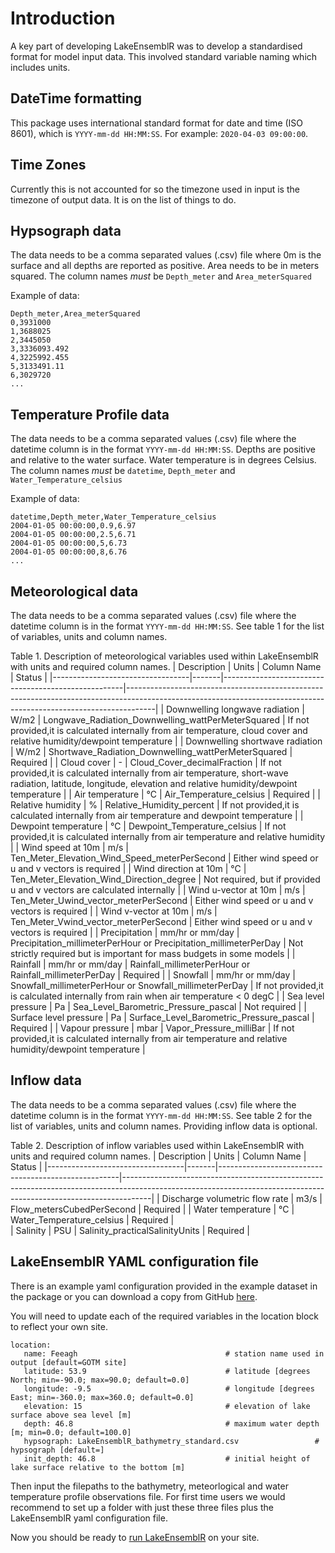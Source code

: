 # Introduction
A key part of developing LakeEnsemblR was to develop a standardised format for model input data. This involved standard variable naming which includes units.

## DateTime formatting
This package uses international standard format for date and time (ISO 8601), which is `YYYY-mm-dd HH:MM:SS`. For example: `2020-04-03 09:00:00`.

## Time Zones
Currently this is not accounted for so the timezone used in input is the timezone of output data. It is on the list of things to do.

## Hypsograph data
The data needs to be a comma separated values (.csv) file where 0m is the surface and all depths are reported as positive. Area needs to be in meters squared. The column names *must* be `Depth_meter` and `Area_meterSquared`

Example of data:
```{}
Depth_meter,Area_meterSquared
0,3931000
1,3688025
2,3445050
3,3336093.492
4,3225992.455
5,3133491.11
6,3029720
...
```

## Temperature Profile data
The data needs to be a comma separated values (.csv) file where the datetime column is in the format `YYYY-mm-dd HH:MM:SS`. Depths are positive and relative to the water surface. Water temperature is in degrees Celsius. The column names *must* be `datetime`, `Depth_meter` and `Water_Temperature_celsius`

Example of data:
```{}
datetime,Depth_meter,Water_Temperature_celsius
2004-01-05 00:00:00,0.9,6.97
2004-01-05 00:00:00,2.5,6.71
2004-01-05 00:00:00,5,6.73
2004-01-05 00:00:00,8,6.76
...
```

## Meteorological data
The data needs to be a comma separated values (.csv) file where the datetime column is in the format `YYYY-mm-dd HH:MM:SS`. See table 1 for the list of variables, units and column names.

Table 1. Description of meteorological variables used within LakeEnsemblR with units and required column names.
| Description                      | Units | Column Name                                         | Status                                                                                                                                                            |
|----------------------------------|-------|-----------------------------------------------------|-------------------------------------------------------------------------------------------------------------------------------------------------------------------|
| Downwelling longwave radiation  | W/m2  | Longwave_Radiation_Downwelling_wattPerMeterSquared  | If not provided,it is calculated internally from air temperature, cloud cover and relative humidity/dewpoint temperature                                          |
| Downwelling shortwave radiation | W/m2  | Shortwave_Radiation_Downwelling_wattPerMeterSquared | Required                                                                                                                                                          |
| Cloud cover                      | -     | Cloud_Cover_decimalFraction                         | If not provided,it is calculated internally from air temperature, short-wave radiation, latitude, longitude, elevation and relative humidity/dewpoint temperature |
| Air temperature                  | °C    | Air_Temperature_celsius                             | Required                                                                                                                                                          |
| Relative humidity                | %     | Relative_Humidity_percent                           | If not provided,it is calculated internally from air temperature and dewpoint temperature                                                                         |
| Dewpoint temperature             | °C    | Dewpoint_Temperature_celsius                        | If not provided,it is calculated internally from air temperature and relative humidity                                                                            |
| Wind speed at 10m                | m/s   | Ten_Meter_Elevation_Wind_Speed_meterPerSecond       | Either wind speed or u and v vectors is required                                                                                                                  |
| Wind direction at 10m            | °C    | Ten_Meter_Elevation_Wind_Direction_degree           | Not required, but if provided u and v vectors are calculated internally                                                                                                                                                      |
| Wind u-vector at 10m             | m/s   | Ten_Meter_Uwind_vector_meterPerSecond               | Either wind speed or u and v vectors is required                                                                                                                  |
| Wind v-vector at 10m             | m/s   | Ten_Meter_Vwind_vector_meterPerSecond               | Either wind speed or u and v vectors is required                                                                                                                  |
| Precipitation                    | mm/hr or mm/day   | Precipitation_millimeterPerHour or   Precipitation_millimeterPerDay                        | Not strictly required but is important for mass budgets in some models                                                                                                                                                      |
| Rainfall                         | mm/hr or mm/day   | Rainfall_millimeterPerHour or   Rainfall_millimeterPerDay                           | Required                                                                                                                                                          |
| Snowfall                         | mm/hr or mm/day | Snowfall_millimeterPerHour or  Snowfall_millimeterPerDay                              | If not provided,it is calculated internally from rain when air temperature < 0 degC                                                                               |
| Sea level pressure               | Pa    | Sea_Level_Barometric_Pressure_pascal                | Not required                                                                                                                                                      |
| Surface level pressure           | Pa    | Surface_Level_Barometric_Pressure_pascal            | Required                                                                                                                                                          |
| Vapour pressure                  | mbar  | Vapor_Pressure_milliBar                             | If not provided,it is calculated internally from air temperature and relative humidity/dewpoint temperature                                                       |

## Inflow data
The data needs to be a comma separated values (.csv) file where the datetime column is in the format `YYYY-mm-dd HH:MM:SS`. See table 2 for the list of variables, units and column names. Providing inflow data is optional.

Table 2. Description of inflow variables used within LakeEnsemblR with units and required column names.
| Description                      | Units | Column Name                                         | Status                                                                                                                                                            |
|----------------------------------|-------|-----------------------------------------------------|-------------------------------------------------------------------------------------------------------------------------------------------------------------------|
| Discharge volumetric flow rate  | m3/s  | Flow_metersCubedPerSecond  | Required |
| Water temperature | °C  | Water_Temperature_celsius | Required         |       
| Salinity | PSU  | Salinity_practicalSalinityUnits | Required         |              

## LakeEnsemblR YAML configuration file
There is an example yaml configuration provided in the example dataset in the package or you can download a copy from GitHub [here](https://github.com/aemon-j/LakeEnsemblR/blob/master/inst/extdata/feeagh/LakeEnsemblR.yaml).

You will need to update each of the required variables in the location block to reflect your own site.
```{}
location:
   name: Feeagh                                 # station name used in output [default=GOTM site]
   latitude: 53.9                               # latitude [degrees North; min=-90.0; max=90.0; default=0.0]
   longitude: -9.5                              # longitude [degrees East; min=-360.0; max=360.0; default=0.0]
   elevation: 15                                # elevation of lake surface above sea level [m]
   depth: 46.8                                  # maximum water depth [m; min=0.0; default=100.0]
   hypsograph: LakeEnsemblR_bathymetry_standard.csv                 # hypsograph [default=]
   init_depth: 46.8                             # initial height of lake surface relative to the bottom [m]
```

Then input the filepaths to the bathymetry, meteorlogical and water temperature profile observations file.
For first time users we would recommend to set up a folder with just these three files plus the LakeEnsemblR yaml configuration file.

Now you should be ready to [run LakeEnsemblR](https://github.com/aemon-j/LakeEnsemblR/wiki/3.-Running-LakeEnsemblR) on your site. 